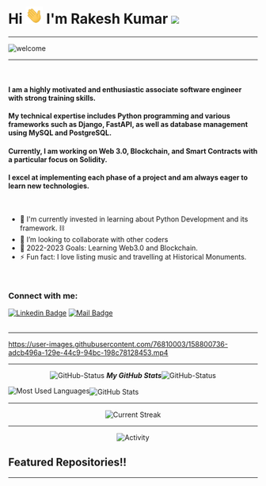<h1>Hi <img src="https://raw.githubusercontent.com/ABSphreak/ABSphreak/master/gifs/Hi.gif" width="35"> I'm Rakesh Kumar <img src="https://camo.githubusercontent.com/d3359cb00ab0b5ed8f2e1fe3fceb4fbaf3b614340f8c0db99c17b9f50b351770/68747470733a2f2f656d6f6a69732e736c61636b6d6f6a69732e636f6d2f656d6f6a69732f696d616765732f313533313834393433302f343234362f626c6f622d73756e676c61737365732e6769663f31353331383439343330" width="35"></h1>

<hr>

![welcome](https://user-images.githubusercontent.com/76810003/160365873-cf0811c3-93e2-486d-8d61-e1f47d379280.gif)

<hr>

<br />

#### I am a highly motivated and enthusiastic associate software engineer with strong training skills. 
#### My technical expertise includes Python programming and various frameworks such as Django, FastAPI, as well as database management using MySQL and PostgreSQL. 
#### Currently, I am working on Web 3.0, Blockchain, and Smart Contracts with a particular focus on Solidity. 
#### I excel at implementing each phase of a project and am always eager to learn new technologies.

<br/>

- 🔭 I'm currently invested in learning about Python Development and its framework. ⛓️
- 👯 I’m looking to collaborate with other coders
- 🥅 2022-2023 Goals: Learning Web3.0 and Blockchain.
- ⚡ Fun fact: I love listing music and travelling at Historical Monuments.

<br />

### Connect with me:
[![Linkedin Badge](https://img.shields.io/badge/-linkedin-0078B6?logo=linkedin&logoColor=white&style=for-the-badge)][linkedin] [![Mail Badge](https://img.shields.io/badge/-instagram-E4405E?logo=instagram&logoColor=white&style=for-the-badge)][instagram]
<br />
<br />

<hr>

https://user-images.githubusercontent.com/76810003/158800736-adcb496a-129e-44c9-94bc-198c78128453.mp4

<hr>

<p align="center">
<img src="https://media.giphy.com/media/8UHRm5oY4k4FDxq5QG/giphy.gif" width="30px" alt="GitHub-Status"/>&nbsp;<i><b>My GitHub Stats</b></i><img src="https://media.giphy.com/media/8UHRm5oY4k4FDxq5QG/giphy.gif" width="30px" alt="GitHub-Status"/>
</p>

<p> <img align="left"  alt="Most Used Languages" src="https://github-readme-stats.vercel.app/api/top-langs?username=m-rakesh-kr&show_icons=true&locale=en&layout=compact&theme=github_dark" /> 
</p>

<p> <img align="center" alt="GitHub Stats" src="https://github-readme-stats.vercel.app/api?username=m-rakesh-kr&show_icons=true&locale=en&theme=github_dark" width="420"/> 
</p>

<hr>

<p align="center"> <img alt="Current Streak" src="https://github-readme-streak-stats.herokuapp.com/?user=m-rakesh-kr&theme=dark" /> </p>

<hr>

<p align="center"> <img alt="Activity" src="https://activity-graph.herokuapp.com/graph?username=m-rakesh-kr&theme=github" /> </p>


## Featured Repositories!!
<hr>

<!--Links -->
[instagram]: https://www.instagram.com/m_rakesh_kr/
[linkedin]: https://www.linkedin.com/in/m-rakesh-kr/
[github]: https://github.com/m-rakesh-kr
